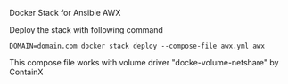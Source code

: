 Docker Stack for Ansible AWX

Deploy the stack with following command

```
DOMAIN=domain.com docker stack deploy --compose-file awx.yml awx
```

This compose file works with volume driver "docke-volume-netshare" by ContainX

